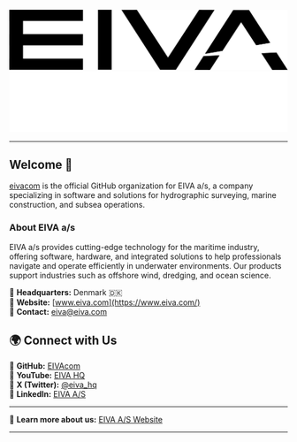 ![EIVA A/S Logo Light Mode](/resources/EIVA%20Logo_Black.png#gh-light-mode-only)
![EIVA A/S Logo Dark Mode](/resources/Logo_White.png#gh-dark-mode-only)

-----

## Welcome 🌊

[eivacom](https://github.com/eivacom) is the official GitHub organization for EIVA a/s, a company specializing in software and solutions for hydrographic surveying, marine construction, and subsea operations.

### About EIVA a/s

EIVA a/s provides cutting-edge technology for the maritime industry, offering software, hardware, and integrated solutions to help professionals navigate and operate efficiently in underwater environments. Our products support industries such as offshore wind, dredging, and ocean science.

📍 **Headquarters:** Denmark 🇩🇰  
🔗 **Website:** [www.eiva.com](https://www.eiva.com/)  
📧 **Contact:** [eiva@eiva.com](mailto:eiva@eiva.com)  

## 🌍 Connect with Us  

📌 **GitHub:** [EIVAcom](https://github.com/EIVAcom)  
📌 **YouTube:** [EIVA HQ](https://www.youtube.com/user/EIVAmarinesolutions)  
📌 **X (Twitter):** [@eiva_hq](https://twitter.com/eiva_hq)  
📌 **LinkedIn:** [EIVA A/S](https://www.linkedin.com/company/eiva-hq)  

---

🔗 **Learn more about us:** [EIVA A/S Website](https://www.eiva.com/about)

---


